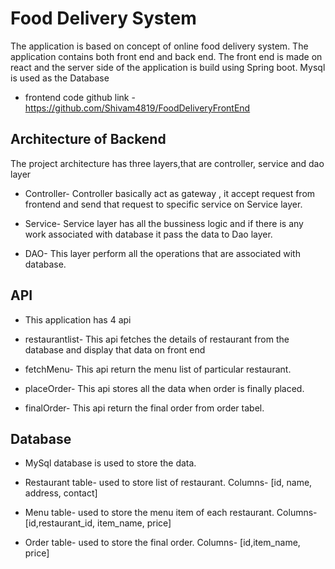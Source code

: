 # Food Delivery System

The application is based on concept of online food delivery system. The application contains both front end and back end. The front end is made on react and
the server side of the application is build using Spring boot. Mysql is used as the Database

- frontend code  github link - https://github.com/Shivam4819/FoodDeliveryFrontEnd
## Architecture of Backend

The project architecture has three layers,that are controller, service and dao layer

- Controller- Controller basically act as gateway , it accept request from frontend and send that request to specific service on Service layer.

- Service- Service layer has all the bussiness logic and if there is any work associated with database it pass the data to Dao layer.

- DAO- This layer perform all the operations that are associated with database.

## API

- This application has 4 api

- restaurantlist- This api fetches the details of restaurant from the database and display that data on front end

- fetchMenu- This api return the menu list of particular restaurant. 

- placeOrder- This api stores all the data when order is finally placed.

- finalOrder- This api return the final order from order tabel.

## Database
 - MySql database is used to store the data.
 
 - Restaurant table- used to store list of restaurant. Columns- [id, name, address, contact]
 
 - Menu table- used to store the menu item of each restaurant. Columns-[id,restaurant_id, item_name, price]
 
 - Order table- used to store the final order. Columns- [id,item_name, price]
